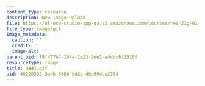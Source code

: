 ```yaml
---
content_type: resource
description: New image Uplaod
file: https://ol-ocw-studio-app-qa.s3.amazonaws.com/courses/res-21g-01-kana-spring-2010/402209933adb508bbd2ed6e50dca2704_0443.gif
file_type: image/gif
image_metadata:
  caption: ''
  credit: ''
  image-alt: ''
parent_uid: f8f477b7-19fa-1e23-9ee1-e4ddc6f1518f
resourcetype: Image
title: 0443.gif
uid: 40220993-3adb-508b-bd2e-d6e50dca2704
---
```

